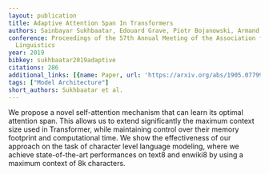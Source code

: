 ```yaml
---
layout: publication
title: Adaptive Attention Span In Transformers
authors: Sainbayar Sukhbaatar, Edouard Grave, Piotr Bojanowski, Armand Joulin
conference: Proceedings of the 57th Annual Meeting of the Association for Computational
  Linguistics
year: 2019
bibkey: sukhbaatar2019adaptive
citations: 286
additional_links: [{name: Paper, url: 'https://arxiv.org/abs/1905.07799'}]
tags: ["Model Architecture"]
short_authors: Sukhbaatar et al.
---
```

We propose a novel self-attention mechanism that can learn its optimal
attention span. This allows us to extend significantly the maximum context size
used in Transformer, while maintaining control over their memory footprint and
computational time. We show the effectiveness of our approach on the task of
character level language modeling, where we achieve state-of-the-art
performances on text8 and enwiki8 by using a maximum context of 8k characters.